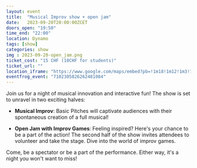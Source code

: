 ```yaml
---
layout: event
title:  "Musical Improv show + open jam"
date:   2023-09-20T20:00:00ZCET
doors_open: "19:50"
time_end: "22:00"
location: Dynamo
tags: [show]
categories: show
img : 2023-09-20-open_jam.png
ticket_cost: "15 CHF (10CHF for students)"
ticket_url: ""
location_iframe: "https://www.google.com/maps/embed?pb=!1m18!1m12!1m3!1d2701.4626852746237!2d8.537193416230004!3d47.3834046113615!2m3!1f0!2f0!3f0!3m2!1i1024!2i768!4f13.1!3m3!1m2!1s0x47900a0b8801f73f%3A0x4e8ed220e9531140!2sJugendkulturhaus%20Dynamo!5e0!3m2!1sen!2sch!4v1645903128357!5m2!1sen!2sch"
eventfrog_event: "7102305826262481084"
---
```


Join us for a night of musical innovation and interactive fun!<!--more--> The show is set to unravel in two exciting halves:

- **Musical Improv**: Basic Pitches will captivate audiences with their spontaneous creation of a full musical!

- **Open Jam with Improv Games**: Feeling inspired? Here's your chance to be a part of the action! The second half of the show invites attendees to volunteer and take the stage. Dive into the world of improv games.

Come, be a spectator or be a part of the performance. Either way, it's a night you won't want to miss!
